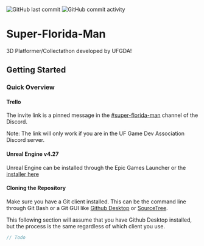 ![GitHub last commit](https://img.shields.io/github/last-commit/UFGDA/Super-Florida-Man)
![GitHub commit activity](https://img.shields.io/github/commit-activity/m/UFGDA/Super-Florida-Man)

# Super-Florida-Man

3D Platformer/Collectathon developed by UFGDA!

## Getting Started

### Quick Overview

#### Trello
The invite link is a pinned message in the [#super-florida-man](https://discord.com/channels/521957275204845578/887105285653680130/888503562403987506) channel of the Discord.

Note: The link will only work if you are in the UF Game Dev Association Discord server.

#### Unreal Engine v4.27
Unreal Engine can be installed through the Epic Games Launcher or the [installer here](https://www.unrealengine.com/en-US/download)

#### Cloning the Repository

Make sure you have a Git client installed.
This can be the command line through Git Bash or a Git GUI like [Github Desktop](https://desktop.github.com/) or [SourceTree](https://www.sourcetreeapp.com/).

This following section will assume that you have Github Desktop installed, but the process is the same regardless of which client you use.

```cs
// Todo
```
